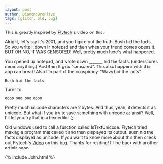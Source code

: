 ```yaml
---
layout: post
author: DiamondBroPlayz
tags: [glitch, old, bug]
---
```


This is greatly inspired by [Flytech](https://www.youtube.com/@FlyTechVideos)'s video on this.

Alright, let's say it's 2001, and you figure out the truth. Bush hid the facts. So you write it down in notepad and then when your friend comes opens it. BUT OH NO, IT WAS CENSORED! Well, pretty much here's what happened.

You opened up notepad, and wrote down _______ hid the facts. (underscores mean anything.) And then it gets "censored". This also happens with this app can break! Also I'm part of the conspiracy! "Wavy hid the facts"

```
Bush hid the facts
```
Turns to
```
0000 000 000 0000
```

Pretty much unicode characters are 2 bytes. And thus, yeah, it detects it as unicode. But what if you try to save something with unicode as ansii? Well, I'll let you try that in a hex editor (;.

Old windows used to call a function called IsTextUnicode. Flytech tried making a program that called it and then displayed its output. Bush hid the facts displayed as unicode. If you want to know more about this then check out
Flytech's [Video](https://www.youtube.com/watch?v=sPShnuBSvBg) on this bug.
Thanks for reading! I'll be back with another article soon

{% include John.html %}
